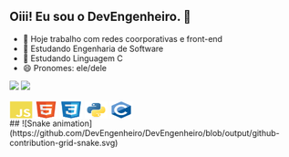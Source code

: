 ## Oiii! Eu sou o DevEngenheiro. 👋

- 🔭 Hoje trabalho com redes coorporativas e front-end
- 🌱 Estudando Engenharia de Software
- 📘 Estudando Linguagem C
- 😄 Pronomes: ele/dele

<div>
  <img height="160em" src="https://github-readme-stats.vercel.app/api?username=DevEngenheiro&locale=pt-br&show_icons=true&theme=dark&include_all_commits=true&count_private=true"/>
  <img height="160em" src="https://github-readme-stats.vercel.app/api/top-langs/?username=DevEngenheiro&locale=pt-br&layout=compact&langs_count=16&theme=dark"/> 
</div>

<div style="display: inline_block"><br>
  <img align="center" alt="Rafa-Js" height="30" width="40" src="https://raw.githubusercontent.com/devicons/devicon/master/icons/javascript/javascript-plain.svg">
  <img align="center" alt="Rafa-HTML" height="30" width="40" src="https://raw.githubusercontent.com/devicons/devicon/master/icons/html5/html5-original.svg">
  <img align="center" alt="Rafa-CSS" height="30" width="40" src="https://raw.githubusercontent.com/devicons/devicon/master/icons/css3/css3-original.svg">
  <img align="center" alt="Rafa-Python" height="30" width="40" src="https://raw.githubusercontent.com/devicons/devicon/master/icons/python/python-original.svg">
  <img align="center" alt="Rafa-Csharp" height="30" width="40" src="https://raw.githubusercontent.com/devicons/devicon/master/icons/c/c-original.svg">
</div>
##
![Snake animation](https://github.com/DevEngenheiro/DevEngenheiro/blob/output/github-contribution-grid-snake.svg)
